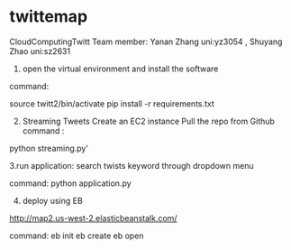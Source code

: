 # twittemap
CloudComputingTwitt
Team member: Yanan Zhang uni:yz3054 , Shuyang Zhao uni:sz2631
1. open the virtual environment and install the software

command: 

source twitt2/bin/activate
pip install -r requirements.txt

2. Streaming Tweets
Create an EC2 instance
Pull the repo from Github
command :

python streaming.py’

3.run application: search twists keyword through dropdown menu 

command:
python application.py

4. deploy using EB 

http://map2.us-west-2.elasticbeanstalk.com/

command:
eb init
eb create
eb open

